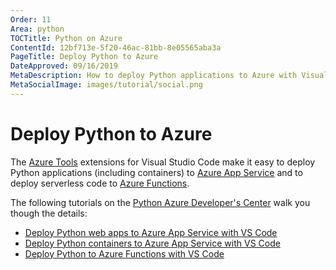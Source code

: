 ```yaml
---
Order: 11
Area: python
TOCTitle: Python on Azure
ContentId: 12bf713e-5f20-46ac-81bb-8e05565aba3a
PageTitle: Deploy Python to Azure
DateApproved: 09/16/2019
MetaDescription: How to deploy Python applications to Azure with Visual Studio Code
MetaSocialImage: images/tutorial/social.png
---
```

# Deploy Python to Azure

The [Azure Tools](https://marketplace.visualstudio.com/items?itemName=ms-vscode.vscode-node-azure-pack) extensions for Visual Studio Code make it easy to deploy Python applications (including containers) to [Azure App Service](https://azure.microsoft.com/services/app-service) and to deploy serverless code to [Azure Functions](https://azure.microsoft.com/services/functions).

The following tutorials on the [Python Azure Developer's Center](https://docs.microsoft.com/azure/python) walk you though the details:

- [Deploy Python web apps to Azure App Service with VS Code](https://docs.microsoft.com/azure/python/tutorial-deploy-app-service-on-linux-01)
- [Deploy Python containers to Azure App Service with VS Code](https://docs.microsoft.com/azure/python/tutorial-deploy-containers-01)
- [Deploy Python to Azure Functions with VS Code](https://docs.microsoft.com/azure/python/tutorial-vs-code-serverless-python-01)
